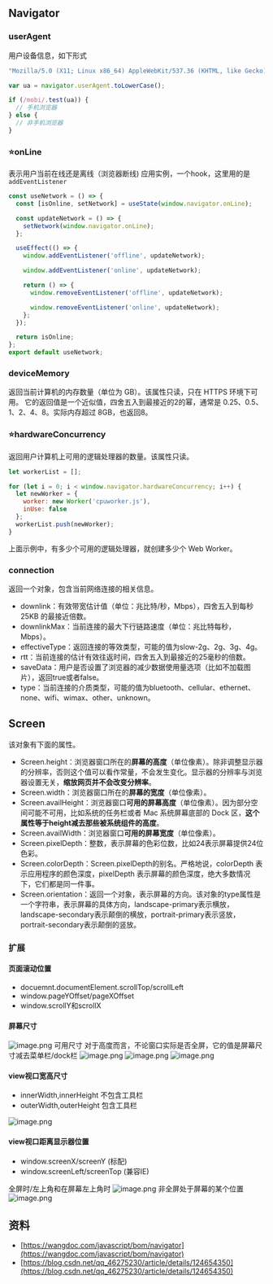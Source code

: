 ## Navigator
### userAgent 
用户设备信息，如下形式
```javascript
"Mozilla/5.0 (X11; Linux x86_64) AppleWebKit/537.36 (KHTML, like Gecko) Chrome/29.0.1547.57 Safari/537.36"
```
```javascript
var ua = navigator.userAgent.toLowerCase();

if (/mobi/.test(ua)) {
  // 手机浏览器
} else {
  // 非手机浏览器
}
```
### ⭐️onLine
表示用户当前在线还是离线（浏览器断线)
应用实例，一个hook，这里用的是`addEventListener`
```javascript
const useNetwork = () => {
  const [isOnline, setNetwork] = useState(window.navigator.onLine);

  const updateNetwork = () => {
    setNetwork(window.navigator.onLine);
  };

  useEffect(() => {
    window.addEventListener('offline', updateNetwork);

    window.addEventListener('online', updateNetwork);

    return () => {
      window.removeEventListener('offline', updateNetwork);

      window.removeEventListener('online', updateNetwork);
    };
  });

  return isOnline;
};
export default useNetwork;
```
### deviceMemory
返回当前计算机的内存数量（单位为 GB）。该属性只读，只在 HTTPS 环境下可用。
它的返回值是一个近似值，四舍五入到最接近的2的幂，通常是 0.25、0.5、1、2、4、8。实际内存超过 8GB，也返回8。
### ⭐️hardwareConcurrency
返回用户计算机上可用的逻辑处理器的数量。该属性只读。
```javascript
let workerList = [];

for (let i = 0; i < window.navigator.hardwareConcurrency; i++) {
  let newWorker = {
    worker: new Worker('cpuworker.js'),
    inUse: false
  };
  workerList.push(newWorker);
}
```
上面示例中，有多少个可用的逻辑处理器，就创建多少个 Web Worker。
### connection
返回一个对象，包含当前网络连接的相关信息。

- downlink：有效带宽估计值（单位：兆比特/秒，Mbps），四舍五入到每秒 25KB 的最接近倍数。
- downlinkMax：当前连接的最大下行链路速度（单位：兆比特每秒，Mbps）。
- effectiveType：返回连接的等效类型，可能的值为slow-2g、2g、3g、4g。
- rtt：当前连接的估计有效往返时间，四舍五入到最接近的25毫秒的倍数。
- saveData：用户是否设置了浏览器的减少数据使用量选项（比如不加载图片），返回true或者false。
- type：当前连接的介质类型，可能的值为bluetooth、cellular、ethernet、none、wifi、wimax、other、unknown。
## Screen
该对象有下面的属性。

- Screen.height：浏览器窗口所在的**屏幕的高度**（单位像素）。除非调整显示器的分辨率，否则这个值可以看作常量，不会发生变化。显示器的分辨率与浏览器设置无关，**缩放网页并不会改变分辨率**。
- Screen.width：浏览器窗口所在的**屏幕的宽度**（单位像素）。
- Screen.availHeight：浏览器窗口**可用的屏幕高度**（单位像素）。因为部分空间可能不可用，比如系统的任务栏或者 Mac 系统屏幕底部的 Dock 区，**这个属性等于height减去那些被系统组件的高度**。
- Screen.availWidth：浏览器窗口**可用的屏幕宽度**（单位像素）。
- Screen.pixelDepth：整数，表示屏幕的色彩位数，比如24表示屏幕提供24位色彩。
- Screen.colorDepth：Screen.pixelDepth的别名。严格地说，colorDepth 表示应用程序的颜色深度，pixelDepth 表示屏幕的颜色深度，绝大多数情况下，它们都是同一件事。
- Screen.orientation：返回一个对象，表示屏幕的方向。该对象的type属性是一个字符串，表示屏幕的具体方向，landscape-primary表示横放，landscape-secondary表示颠倒的横放，portrait-primary表示竖放，portrait-secondary表示颠倒的竖放。
### 扩展
#### 页面滚动位置

- docuemnt.documentElement.scrollTop/scrollLeft  
- window.pageYOffset/pageXOffset
- window.scrollY和scrollX
#### 屏幕尺寸
![image.png](https://cdn.nlark.com/yuque/0/2023/png/1553840/1683104304327-dd15a6a8-7ee4-4665-9f27-37b2826c27fc.png#averageHue=%23efeeed&clientId=u6885f184-cc3b-4&from=paste&height=803&id=u8e4aa533&originHeight=1606&originWidth=2794&originalType=binary&ratio=2&rotation=0&showTitle=false&size=198077&status=done&style=none&taskId=uaefe883e-2939-4997-a547-08127dabde1&title=&width=1397)
可用尺寸
对于高度而言，不论窗口实际是否全屏，它的值是屏幕尺寸减去菜单栏/dock栏
![image.png](https://cdn.nlark.com/yuque/0/2023/png/1553840/1683104363711-58cd6236-6c80-487f-a2df-d21f1fc7dfb3.png#averageHue=%23adacac&clientId=u6885f184-cc3b-4&from=paste&height=969&id=ua97e9549&originHeight=1938&originWidth=3358&originalType=binary&ratio=2&rotation=0&showTitle=false&size=398757&status=done&style=none&taskId=u35a9bd4c-581a-40f6-976f-b3593612891&title=&width=1679)
![image.png](https://cdn.nlark.com/yuque/0/2023/png/1553840/1683104524894-84188712-7212-4b8f-9882-0aa1c7dbc279.png#averageHue=%23f2f2f2&clientId=u6885f184-cc3b-4&from=paste&height=968&id=uc81a1a55&originHeight=1936&originWidth=3360&originalType=binary&ratio=2&rotation=0&showTitle=false&size=173111&status=done&style=none&taskId=u4fdb4309-b456-46d2-bfea-79d86f5e327&title=&width=1680)
![image.png](https://cdn.nlark.com/yuque/0/2023/png/1553840/1683104487694-9f2f6f2c-ead5-4219-97a8-dd40cbe601c6.png#averageHue=%23f2f2f2&clientId=u6885f184-cc3b-4&from=paste&height=1025&id=uac416a11&originHeight=2050&originWidth=3360&originalType=binary&ratio=2&rotation=0&showTitle=false&size=196357&status=done&style=none&taskId=ud9b215e4-8424-44e3-aa42-05428a886ed&title=&width=1680)
#### view视口宽高尺寸

- innerWidth,innerHeight 不包含工具栏
- outerWidth,outerHeight  包含工具栏

![image.png](https://cdn.nlark.com/yuque/0/2023/png/1553840/1683103961338-efc6fa4b-c06a-418d-8089-98ac788e72b8.png#averageHue=%23ededec&clientId=u6885f184-cc3b-4&from=paste&height=968&id=u2209a7cc&originHeight=1936&originWidth=3360&originalType=binary&ratio=2&rotation=0&showTitle=false&size=234304&status=done&style=none&taskId=ub19acd38-4155-4904-b1cf-2c1640a2c76&title=&width=1680)
#### view视口距离显示器位置

- window.screenX/screenY (标配)
- window.screenLeft/screenTop (兼容IE)

全屏时/左上角和在屏幕左上角时
![image.png](https://cdn.nlark.com/yuque/0/2023/png/1553840/1683103738364-952bfc14-43b2-4ad0-b358-b8a636450ec7.png#averageHue=%23f2f2f1&clientId=u6885f184-cc3b-4&from=paste&height=968&id=uea586a16&originHeight=1936&originWidth=3360&originalType=binary&ratio=2&rotation=0&showTitle=false&size=199158&status=done&style=none&taskId=u9a4f3853-a07a-493e-8701-f8a6d8dccee&title=&width=1680)
非全屏处于屏幕的某个位置
![image.png](https://cdn.nlark.com/yuque/0/2023/png/1553840/1683103807843-72b2d17d-4100-4f27-9c11-d2bae30be85b.png#averageHue=%238b8b8a&clientId=u6885f184-cc3b-4&from=paste&height=962&id=u74713396&originHeight=1924&originWidth=3358&originalType=binary&ratio=2&rotation=0&showTitle=false&size=330578&status=done&style=none&taskId=ucfeef899-49e1-48fd-9d79-97c6f68f6e4&title=&width=1679)
## 资料

- [https://wangdoc.com/javascript/bom/navigator](https://wangdoc.com/javascript/bom/navigator)
- [https://blog.csdn.net/qq_46275230/article/details/124654350](https://blog.csdn.net/qq_46275230/article/details/124654350)
